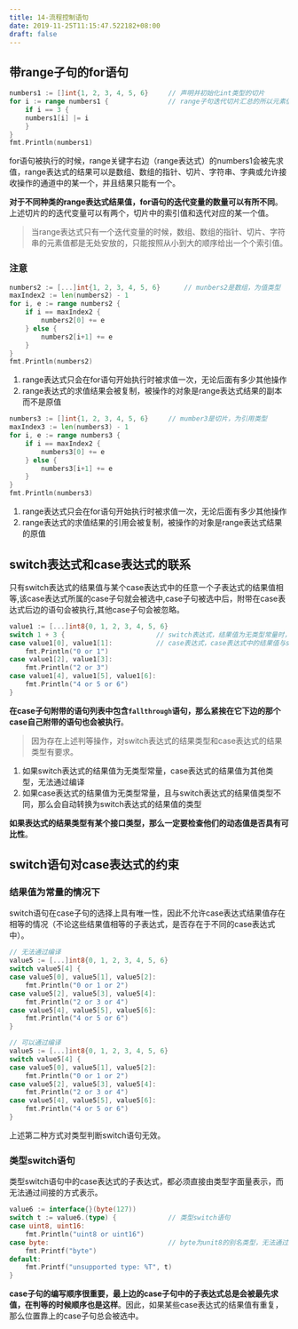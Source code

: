 ```yaml
---
title: 14-流程控制语句
date: 2019-11-25T11:15:47.522182+08:00
draft: false
---
```


## 带range子句的for语句

```go
numbers1 := []int{1, 2, 3, 4, 5, 6}     // 声明并初始化int类型的切片
for i := range numbers1 {               // range子句迭代切片汇总的所以元素值
    if i == 3 {
    numbers1[i] |= i
    }
}
fmt.Println(numbers1)

```

for语句被执行的时候，range关键字右边（range表达式）的numbers1会被先求值，range表达式的结果可以是数组、数组的指针、切片、字符串、字典或允许接收操作的通道中的某一个，并且结果只能有一个。

**对于不同种类的range表达式结果值，for语句的迭代变量的数量可以有所不同**。上述切片的的迭代变量可以有两个，切片中的索引值和迭代对应的某一个值。

> 当range表达式只有一个迭代变量的时候，数组、数组的指针、切片、字符串的元素值都是无处安放的，只能按照从小到大的顺序给出一个个索引值。

### 注意

```go
numbers2 := [...]int{1, 2, 3, 4, 5, 6}      // munbers2是数组，为值类型
maxIndex2 := len(numbers2) - 1
for i, e := range numbers2 {
    if i == maxIndex2 {
        numbers2[0] += e
    } else {
        numbers2[i+1] += e
    }
}
fmt.Println(numbers2)
```

1. range表达式只会在for语句开始执行时被求值一次，无论后面有多少其他操作
2. range表达式的求值结果会被复制，被操作的对象是range表达式结果的副本而不是原值

```go
numbers3 := []int{1, 2, 3, 4, 5, 6}     // mumber3是切片，为引用类型
maxIndex3 := len(numbers3) - 1
for i, e := range numbers3 {
    if i == maxIndex2 {
        numbers3[0] += e
    } else {
        numbers3[i+1] += e
    }
}
fmt.Println(numbers3)
```

1. range表达式只会在for语句开始执行时被求值一次，无论后面有多少其他操作
2. range表达式的求值结果的引用会被复制，被操作的对象是range表达式结果的原值

## switch表达式和case表达式的联系

只有switch表达式的结果值与某个case表达式中的任意一个子表达式的结果值相等,该case表达式所属的case子句就会被选中,case子句被选中后，附带在case表达式后边的语句会被执行,其他case子句会被忽略。

```go
value1 := [...]int8{0, 1, 2, 3, 4, 5, 6}
switch 1 + 3 {                       // switch表达式，结果值为无类型常量时，自动转换为此常量值默认的类型
case value1[0], value1[1]:           // case表达式，case表达式中的结果值与switch表达式中的结果值类型不同
    fmt.Println("0 or 1")
case value1[2], value1[3]:
    fmt.Println("2 or 3")
case value1[4], value1[5], value1[6]:
    fmt.Println("4 or 5 or 6")
}
```

**在case子句附带的语句列表中包含`fallthrough`语句，那么紧挨在它下边的那个case自己附带的语句也会被执行**。

> 因为存在上述判等操作，对switch表达式的结果类型和case表达式的结果类型有要求。

1. 如果switch表达式的结果值为无类型常量，case表达式的结果值为其他类型，无法通过编译
2. 如果case表达式的结果值为无类型常量，且与switch表达式的结果值类型不同，那么会自动转换为switch表达式的结果值的类型

**如果表达式的结果类型有某个接口类型，那么一定要检查他们的动态值是否具有可比性**。

## switch语句对case表达式的约束

### 结果值为常量的情况下

switch语句在case子句的选择上具有唯一性，因此不允许case表达式结果值存在相等的情况（不论这些结果值相等的子表达式，是否存在于不同的case表达式中）。

```go
// 无法通过编译
value5 := [...]int8{0, 1, 2, 3, 4, 5, 6}
switch value5[4] {
case value5[0], value5[1], value5[2]:
    fmt.Println("0 or 1 or 2")
case value5[2], value5[3], value5[4]:
    fmt.Println("2 or 3 or 4")
case value5[4], value5[5], value5[6]:
    fmt.Println("4 or 5 or 6")
}

// 可以通过编译
value5 := [...]int8{0, 1, 2, 3, 4, 5, 6}
switch value5[4] {
case value5[0], value5[1], value5[2]:
    fmt.Println("0 or 1 or 2")
case value5[2], value5[3], value5[4]:
    fmt.Println("2 or 3 or 4")
case value5[4], value5[5], value5[6]:
    fmt.Println("4 or 5 or 6")
}
```

上述第二种方式对类型判断switch语句无效。

### 类型switch语句

类型switch语句中的case表达式的子表达式，都必须直接由类型字面量表示，而无法通过间接的方式表示。

```go
value6 := interface{}(byte(127))
switch t := value6.(type) {             // 类型switch语句
case uint8, uint16:
    fmt.Println("uint8 or uint16")
case byte:                              // byte为unit8的别名类型，无法通过编译
    fmt.Printf("byte")
default:
    fmt.Printf("unsupported type: %T", t)
}
```

**case子句的编写顺序很重要，最上边的case子句中的子表达式总是会被最先求值，在判等的时候顺序也是这样**。因此，如果某些case表达式的结果值有重复，那么位置靠上的case子句总会被选中。

